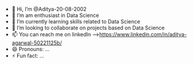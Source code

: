 - 👋 Hi, I’m @Aditya-20-08-2002
- 👀 I’m am enthusiast in Data Science
- 🌱 I’m currently learning skills related to Data Science
- 💞️ I’m looking to collaborate on projects based on Data Science
- 📫 You can reach me on linkedIn -->https://www.linkedin.com/in/aditya-agarwal-50221125b/
- 😄 Pronouns: ...
- ⚡ Fun fact: ...

<!---
Aditya-20-08-2002/Aditya-20-08-2002 is a ✨ special ✨ repository because its `README.md` (this file) appears on your GitHub profile.
You can click the Preview link to take a look at your changes.
--->
